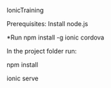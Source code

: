 IonicTraining

Prerequisites:
Install node.js

*Run
npm install -g ionic cordova

In the project folder run:

npm install

ionic serve
